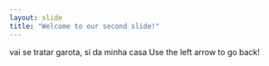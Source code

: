 ```yaml
---
layout: slide
title: "Welcome to our second slide!"
---
```

vai se tratar garota, si da minha casa
Use the left arrow to go back!
